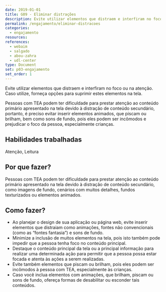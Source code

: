 ```yaml
---
date: 2019-01-01
title: G09 - Eliminar distrações
description: Evite utilizar elementos que distraem e interfiram no foco ou na atenção. Caso utilize, forneça opções para suprimir estes elementos na tela.
permalink: /engajamento/eliminar-distracoes
categories:
  - engajamento
resources:
references:
  - webaim
  - salgado
  - abou-zahra
  - udl-center
type: Document
set: p03-engajamento
set_order: 1
---
```


Evite utilizar elementos que distraem e interfiram no foco ou na atenção. Caso utilize, forneça opções para suprimir estes elementos na tela.

Pessoas com TEA podem ter dificuldade para prestar atenção ao conteúdo primário apresentado na tela devido à distração de conteúdo secundário, portanto, é preciso evitar inserir elementos animados, que piscam ou brilham, bem como sons de fundo, pois eles podem ser incômodos e prejudicar o foco da pessoa, especialmente crianças.

## Habilidades trabalhadas

Atenção, Leitura

## Por que fazer?

Pessoas com TEA podem ter dificuldade para prestar atenção ao conteúdo primário apresentado na tela devido à distração de conteúdo secundário, como imagens de fundo, cenários com muitos detalhes, fundos texturizados ou elementos animados.

## Como fazer?

- Ao planejar o design de sua aplicação ou página web, evite inserir elementos que distraiam como animações, fontes não convencionais (como as “fontes fantasia”) e sons de fundo.
- Minimize a inclusão de muitos elementos na tela, pois isto também pode impedir que a pessoa tenha foco no conteúdo principal.
- Destaque o conteúdo principal da tela ou a principal informação para realizar uma determinada ação para permitir que a pessoa possa estar focada e atenta às ações a serem realizadas.
- Evite também elementos que piscam ou brilham, pois eles podem ser incômodos à pessoa com TEA, especialmente às crianças.
- Caso você inclua elementos com animações, que brilham, piscam ou sons de fundo, ofereça formas de desabilitar ou esconder tais conteúdos.